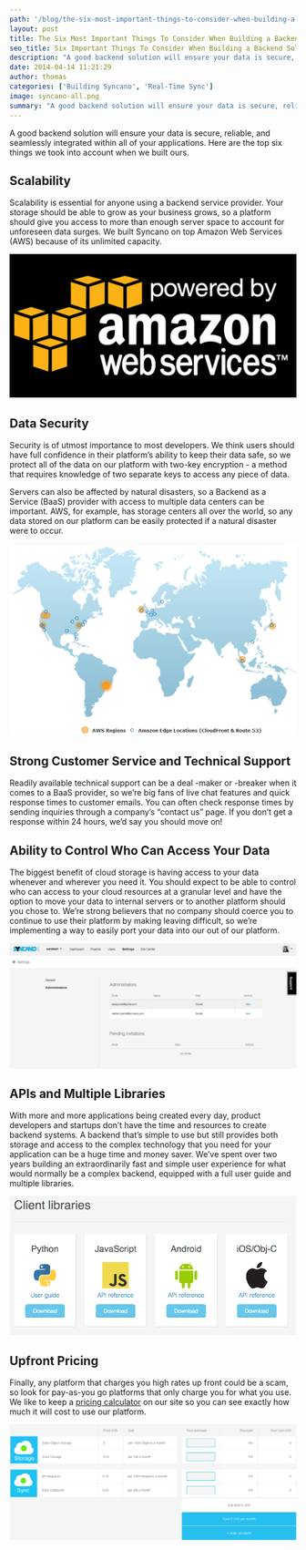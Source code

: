 ```yaml
---
path: '/blog/the-six-most-important-things-to-consider-when-building-a-backend-solution/'
layout: post
title: The Six Most Important Things To Consider When Building a Backend Solution
seo_title: Six Important Things To Consider When Building a Backend Solution
description: "A good backend solution will ensure your data is secure, reliable, and integrated within all of your apps. Here are the top 6 things we took into account."
date: 2014-04-14 11:21:29
author: thomas
categories: ['Building Syncano', 'Real-Time Sync']
image: syncano-all.png
summary: "A good backend solution will ensure your data is secure, reliable, and seamlessly integrated within all of your applications. Here are the top six things we took into account when we built ours."
---
```

A good backend solution will ensure your data is secure, reliable, and seamlessly integrated within all of your applications. Here are the top six things we took into account when we built ours.

## **Scalability**

Scalability is essential for anyone using a backend service provider. Your storage should be able to grow as your business grows, so a platform should give you access to more than enough server space to account for unforeseen data surges. We built Syncano on top Amazon Web Services (AWS) because of its unlimited capacity.

![powered-by-Amazon](powered-by-Amazon.png)

## **Data Security**

Security is of utmost importance to most developers. We think users should have full confidence in their platform’s ability to keep their data safe, so we protect all of the data on our platform with two-key encryption - a method that requires knowledge of two separate keys to access any piece of data.

Servers can also be affected by natural disasters, so a Backend as a Service (BaaS) provider with access to multiple data centers can be important. AWS, for example, has storage centers all over the world, so any data stored on our platform can be easily protected if a natural disaster were to occur.

![AWS](amazon_aws_footprint.jpg)

## **Strong Customer Service and Technical Support**

Readily available technical support can be a deal -maker or -breaker when it comes to a BaaS provider, so we’re big fans of live chat features and quick response times to customer emails. You can often check response times by sending inquiries through a company’s “contact us” page. If you don’t get a response within 24 hours, we’d say you should move on!

## **Ability to Control Who Can Access Your Data**

The biggest benefit of cloud storage is having access to your data whenever and wherever you need it. You should expect to be able to control who can access to your cloud resources at a granular level and have the option to move your data to internal servers or to another platform should you chose to. We’re strong believers that no company should coerce you to continue to use their platform by making leaving difficult, so we’re implementing a way to easily port your data into our out of our platform.

![Access Management](Screen-Shot-2014-04-23-at-9.54.34-AM.png)

## **APIs and Multiple Libraries**

With more and more applications being created every day, product developers and startups don’t have the time and resources to create backend systems. A backend that’s simple to use but still provides both storage and access to the complex technology that you need for your application can be a huge time and money saver. We’ve spent over two years building an extraordinarily fast and simple user experience for what would normally be a complex backend, equipped with a full user guide and multiple libraries.

![Client Libraries](Screen-Shot-2014-04-23-at-10.01.01-AM.png)

## **Upfront Pricing**

Finally, any platform that charges you high rates up front could be a scam, so look for pay-as-you go platforms that only charge you for what you use. We like to keep a [pricing calculator](http://www.syncano.io/pricing/) on our site so you can see exactly how much it will cost to use our platform.

![Pricing Calculator](Screen-Shot-2014-04-23-at-9.47.53-AM.png)
